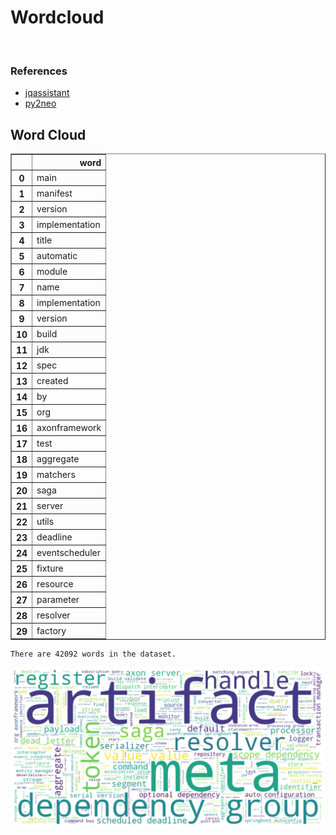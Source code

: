 # Wordcloud
<br>  

### References
- [jqassistant](https://jqassistant.org)
- [py2neo](https://py2neo.org/2021.1/)





## Word Cloud




<div>
<table border="1" class="dataframe">
  <thead>
    <tr style="text-align: right;">
      <th></th>
      <th>word</th>
    </tr>
  </thead>
  <tbody>
    <tr>
      <th>0</th>
      <td>main</td>
    </tr>
    <tr>
      <th>1</th>
      <td>manifest</td>
    </tr>
    <tr>
      <th>2</th>
      <td>version</td>
    </tr>
    <tr>
      <th>3</th>
      <td>implementation</td>
    </tr>
    <tr>
      <th>4</th>
      <td>title</td>
    </tr>
    <tr>
      <th>5</th>
      <td>automatic</td>
    </tr>
    <tr>
      <th>6</th>
      <td>module</td>
    </tr>
    <tr>
      <th>7</th>
      <td>name</td>
    </tr>
    <tr>
      <th>8</th>
      <td>implementation</td>
    </tr>
    <tr>
      <th>9</th>
      <td>version</td>
    </tr>
    <tr>
      <th>10</th>
      <td>build</td>
    </tr>
    <tr>
      <th>11</th>
      <td>jdk</td>
    </tr>
    <tr>
      <th>12</th>
      <td>spec</td>
    </tr>
    <tr>
      <th>13</th>
      <td>created</td>
    </tr>
    <tr>
      <th>14</th>
      <td>by</td>
    </tr>
    <tr>
      <th>15</th>
      <td>org</td>
    </tr>
    <tr>
      <th>16</th>
      <td>axonframework</td>
    </tr>
    <tr>
      <th>17</th>
      <td>test</td>
    </tr>
    <tr>
      <th>18</th>
      <td>aggregate</td>
    </tr>
    <tr>
      <th>19</th>
      <td>matchers</td>
    </tr>
    <tr>
      <th>20</th>
      <td>saga</td>
    </tr>
    <tr>
      <th>21</th>
      <td>server</td>
    </tr>
    <tr>
      <th>22</th>
      <td>utils</td>
    </tr>
    <tr>
      <th>23</th>
      <td>deadline</td>
    </tr>
    <tr>
      <th>24</th>
      <td>eventscheduler</td>
    </tr>
    <tr>
      <th>25</th>
      <td>fixture</td>
    </tr>
    <tr>
      <th>26</th>
      <td>resource</td>
    </tr>
    <tr>
      <th>27</th>
      <td>parameter</td>
    </tr>
    <tr>
      <th>28</th>
      <td>resolver</td>
    </tr>
    <tr>
      <th>29</th>
      <td>factory</td>
    </tr>
  </tbody>
</table>
</div>



    There are 42092 words in the dataset.



    
![png](Wordcloud_files/Wordcloud_10_1.png)
    

